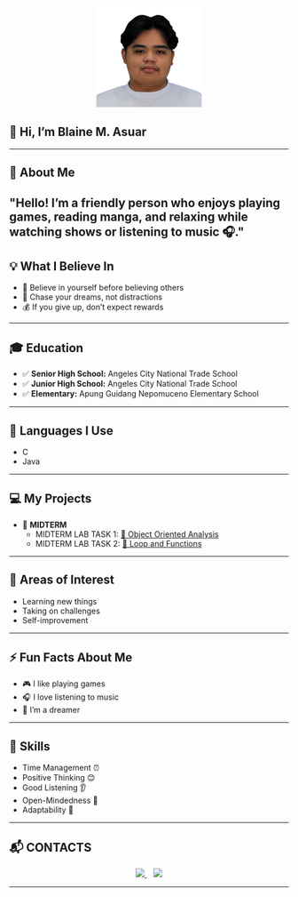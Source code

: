 <p align="center">
  <img src="Images./ASUAR BLAINE M.jpg" width="190" height="180" />
</p>




## 👋 Hi, I’m Blaine M. Asuar  

---

## 🌟 About Me  
"Hello! I’m a friendly person who enjoys playing games, reading manga, and relaxing while watching shows or listening to music 🎧."
---

## 💡 What I Believe In  
- 🌱 Believe in yourself before believing others  
- 🚀 Chase your dreams, not distractions  
- 💰 If you give up, don’t expect rewards  

---

## 🎓 Education  
- ✅ **Senior High School:** Angeles City National Trade School  
- ✅ **Junior High School:** Angeles City National Trade School  
- ✅ **Elementary:** Apung Guidang Nepomuceno Elementary School  

---

## 📜 Languages I Use  
- C  
- Java  

---

## 💻 My Projects  
- 🧪 **MIDTERM**  
  - MIDTERM LAB TASK 1: [📂 Object Oriented Analysis](https://github.com/blaine245/700P-PROJECTS/blob/d8830fa4ef89e9d3e84b07b9b60911f41d9bb9fe/MIDTERM/aljohn%20salalac%20%26%20blaine%20asuar%20C204.docx)
  - MIDTERM LAB TASK 2: [📂 Loop and Functions](https://github.com/blaine245/700P-PROJECTS/blob/d8830fa4ef89e9d3e84b07b9b60911f41d9bb9fe/MIDTERM/aljohn%20salalac%20%26%20blaine%20asuar%20C204.docx)
    

---

## 🎯 Areas of Interest  
- Learning new things  
- Taking on challenges  
- Self-improvement  

---

## ⚡ Fun Facts About Me  
- 🎮 I like playing games  
- 🎧 I love listening to music  
- 🌙 I’m a dreamer  

---

## 📌 Skills  
- Time Management ⏰  
- Positive Thinking 😊  
- Good Listening 👂  
- Open-Mindedness 🧠  
- Adaptability 🔄  

---
## 📬 CONTACTS 
<p align="center">
  <a href="https://mail.google.com/mail/mu/mp/94/#tl/priority/%5Esmartlabel_personal" target="_blank">
    <img src="https://img.shields.io/badge/Email-D14836?style=for-the-badge&logo=gmail&logoColor=white" height="40"/>
  </a>
  &nbsp;&nbsp;
  <a href="https://www.facebook.com/share/1CcHgv5L2x/" target="_blank">
    <img src="https://img.shields.io/badge/Facebook-1877F2?style=for-the-badge&logo=facebook&logoColor=white" height="40"/>
  </a>
</p>


---
